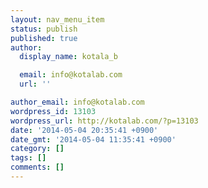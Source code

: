 ```yaml
---
layout: nav_menu_item
status: publish
published: true
author:
  display_name: kotala_b

  email: info@kotalab.com
  url: ''

author_email: info@kotalab.com
wordpress_id: 13103
wordpress_url: http://kotalab.com/?p=13103
date: '2014-05-04 20:35:41 +0900'
date_gmt: '2014-05-04 11:35:41 +0900'
category: []
tags: []
comments: []
---
```


